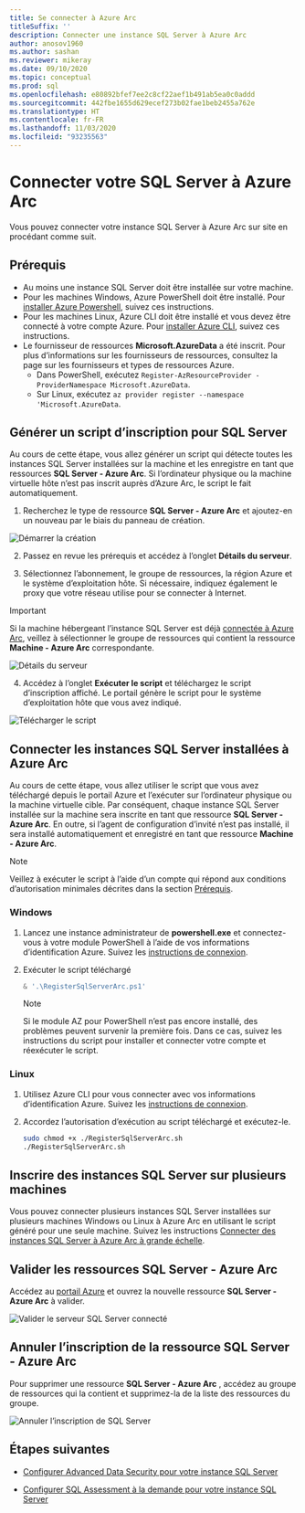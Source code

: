 ```yaml
---
title: Se connecter à Azure Arc
titleSuffix: ''
description: Connecter une instance SQL Server à Azure Arc
author: anosov1960
ms.author: sashan
ms.reviewer: mikeray
ms.date: 09/10/2020
ms.topic: conceptual
ms.prod: sql
ms.openlocfilehash: e80892bfef7ee2c8cf22aef1b491ab5ea0c0addd
ms.sourcegitcommit: 442fbe1655d629ecef273b02fae1beb2455a762e
ms.translationtype: HT
ms.contentlocale: fr-FR
ms.lasthandoff: 11/03/2020
ms.locfileid: "93235563"
---
```

# <a name="connect-your-sql-server-to-azure-arc"></a>Connecter votre SQL Server à Azure Arc

Vous pouvez connecter votre instance SQL Server à Azure Arc sur site en procédant comme suit.

## <a name="prerequisites"></a>Prérequis

* Au moins une instance SQL Server doit être installée sur votre machine.
* Pour les machines Windows, Azure PowerShell doit être installé. Pour [installer Azure Powershell](/powershell/azure/install-az-ps), suivez ces instructions.
* Pour les machines Linux, Azure CLI doit être installé et vous devez être connecté à votre compte Azure. Pour [installer Azure CLI](/cli/azure/install-azure-cli-apt), suivez ces instructions.
* Le fournisseur de ressources **Microsoft.AzureData** a été inscrit. Pour plus d’informations sur les fournisseurs de ressources, consultez la page sur les fournisseurs et types de ressources Azure.
    * Dans PowerShell, exécutez `Register-AzResourceProvider -ProviderNamespace Microsoft.AzureData`.
    * Sur Linux, exécutez `az provider register --namespace 'Microsoft.AzureData`.



## <a name="generate-a-registration-script-for-sql-server"></a>Générer un script d’inscription pour SQL Server

Au cours de cette étape, vous allez générer un script qui détecte toutes les instances SQL Server installées sur la machine et les enregistre en tant que ressources __SQL Server - Azure Arc__. Si l’ordinateur physique ou la machine virtuelle hôte n’est pas inscrit auprès d’Azure Arc, le script le fait automatiquement.

1. Recherchez le type de ressource __SQL Server - Azure Arc__ et ajoutez-en un nouveau par le biais du panneau de création.

![Démarrer la création](media/join/start-creation-of-sql-server-azure-arc-resource.png)
    
2. Passez en revue les prérequis et accédez à l’onglet **Détails du serveur**.  

3. Sélectionnez l’abonnement, le groupe de ressources, la région Azure et le système d’exploitation hôte. Si nécessaire, indiquez également le proxy que votre réseau utilise pour se connecter à Internet.

> [!IMPORTANT]
> Si la machine hébergeant l’instance SQL Server est déjà [connectée à Azure Arc](/azure/azure-arc/servers/onboard-portal), veillez à sélectionner le groupe de ressources qui contient la ressource __Machine - Azure Arc__ correspondante.

![Détails du serveur](media/join/server-details-sql-server-azure-arc.png)

4. Accédez à l’onglet **Exécuter le script** et téléchargez le script d’inscription affiché. Le portail génère le script pour le système d’exploitation hôte que vous avez indiqué.

![Télécharger le script](media/join/download-script-sql-server-azure-arc.png)

## <a name="connect-the-installed-sql-server-instances-to-azure-arc"></a>Connecter les instances SQL Server installées à Azure Arc

Au cours de cette étape, vous allez utiliser le script que vous avez téléchargé depuis le portail Azure et l’exécuter sur l’ordinateur physique ou la machine virtuelle cible. Par conséquent, chaque instance SQL Server installée sur la machine sera inscrite en tant que ressource __SQL Server - Azure Arc__. En outre, si l’agent de configuration d’invité n’est pas installé, il sera installé automatiquement et enregistré en tant que ressource __Machine - Azure Arc__.

> [!NOTE]
> Veillez à exécuter le script à l’aide d’un compte qui répond aux conditions d’autorisation minimales décrites dans la section [Prérequis](overview.md#prerequisites).

### <a name="windows"></a>Windows

1. Lancez une instance administrateur de __powershell.exe__ et connectez-vous à votre module PowerShell à l’aide de vos informations d’identification Azure. Suivez les [instructions de connexion](/powershell/azure/install-az-ps#sign-in).

2. Exécuter le script téléchargé

   ```powershell
   & '.\RegisterSqlServerArc.ps1'
   ```

   > [!NOTE]
   > Si le module AZ pour PowerShell n’est pas encore installé, des problèmes peuvent survenir la première fois. Dans ce cas, suivez les instructions du script pour installer et connecter votre compte et réexécuter le script.

### <a name="linux"></a>Linux

1. Utilisez Azure CLI pour vous connecter avec vos informations d’identification Azure. Suivez les [instructions de connexion](/cli/azure/authenticate-azure-cli).

2. Accordez l’autorisation d’exécution au script téléchargé et exécutez-le.

   ```bash
   sudo chmod +x ./RegisterSqlServerArc.sh
   ./RegisterSqlServerArc.sh
   ```

## <a name="register-sql-server-instances-on-multiple-machines"></a>Inscrire des instances SQL Server sur plusieurs machines

Vous pouvez connecter plusieurs instances SQL Server installées sur plusieurs machines Windows ou Linux à Azure Arc en utilisant le script généré pour une seule machine. Suivez les instructions [Connecter des instances SQL Server à Azure Arc à grande échelle](connect-at-scale.md).

## <a name="validate-the-sql-server---azure-arc-resources"></a>Valider les ressources SQL Server - Azure Arc

Accédez au [portail Azure](https://ms.portal.azure.com/#home) et ouvrez la nouvelle ressource __SQL Server - Azure Arc__ à valider.

![Valider le serveur SQL Server connecté ](media/join/validate-sql-server-azure-arc.png)

## <a name="un-register-the-sql-server---azure-arc-resources"></a>Annuler l’inscription de la ressource SQL Server - Azure Arc

Pour supprimer une ressource __SQL Server - Azure Arc__ , accédez au groupe de ressources qui la contient et supprimez-la de la liste des ressources du groupe.

![Annuler l’inscription de SQL Server](media/join/delete-sql-server-azure-arc.png)

## <a name="next-steps"></a>Étapes suivantes

* [Configurer Advanced Data Security pour votre instance SQL Server](configure-advanced-data-security.md)

* [Configurer SQL Assessment à la demande pour votre instance SQL Server](assess.md)
